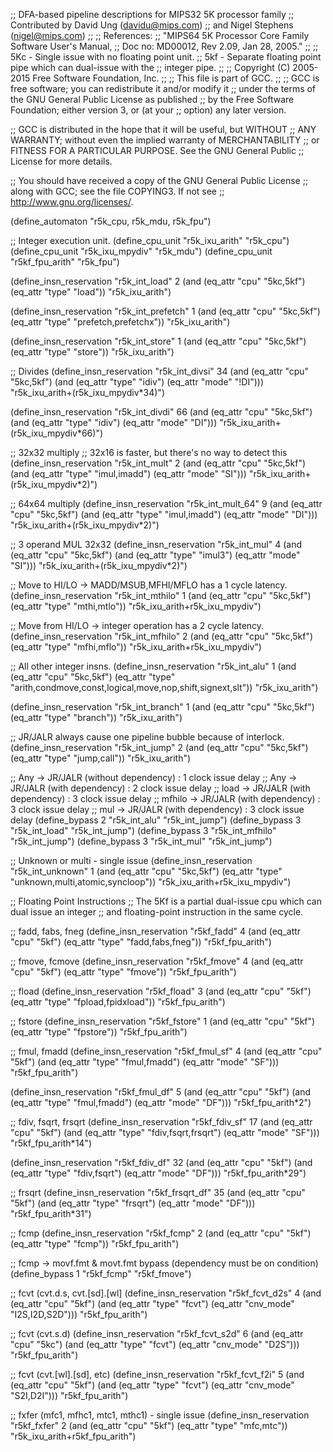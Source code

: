 ;; DFA-based pipeline descriptions for MIPS32 5K processor family
;; Contributed by David Ung (davidu@mips.com)
;;   and Nigel Stephens (nigel@mips.com)
;;
;; References:
;;   "MIPS64 5K Processor Core Family Software User's Manual,
;;     Doc no: MD00012, Rev 2.09, Jan 28, 2005."
;;
;; 5Kc - Single issue with no floating point unit.
;; 5kf - Separate floating point pipe which can dual-issue with the
;;       integer pipe.
;;
;; Copyright (C) 2005-2015 Free Software Foundation, Inc.
;;
;; This file is part of GCC.
;;
;; GCC is free software; you can redistribute it and/or modify it
;; under the terms of the GNU General Public License as published
;; by the Free Software Foundation; either version 3, or (at your
;; option) any later version.

;; GCC is distributed in the hope that it will be useful, but WITHOUT
;; ANY WARRANTY; without even the implied warranty of MERCHANTABILITY
;; or FITNESS FOR A PARTICULAR PURPOSE.  See the GNU General Public
;; License for more details.

;; You should have received a copy of the GNU General Public License
;; along with GCC; see the file COPYING3.  If not see
;; <http://www.gnu.org/licenses/>.

(define_automaton "r5k_cpu, r5k_mdu, r5k_fpu")

;; Integer execution unit.
(define_cpu_unit "r5k_ixu_arith"       "r5k_cpu")
(define_cpu_unit "r5k_ixu_mpydiv"      "r5k_mdu")
(define_cpu_unit "r5kf_fpu_arith"      "r5k_fpu")

(define_insn_reservation "r5k_int_load" 2
  (and (eq_attr "cpu" "5kc,5kf")
       (eq_attr "type" "load"))
  "r5k_ixu_arith")

(define_insn_reservation "r5k_int_prefetch" 1
  (and (eq_attr "cpu" "5kc,5kf")
       (eq_attr "type" "prefetch,prefetchx"))
  "r5k_ixu_arith")

(define_insn_reservation "r5k_int_store" 1
  (and (eq_attr "cpu" "5kc,5kf")
       (eq_attr "type" "store"))
  "r5k_ixu_arith")

;; Divides
(define_insn_reservation "r5k_int_divsi" 34
  (and (eq_attr "cpu" "5kc,5kf")
       (and (eq_attr "type" "idiv")
	    (eq_attr "mode" "!DI")))
 "r5k_ixu_arith+(r5k_ixu_mpydiv*34)")

(define_insn_reservation "r5k_int_divdi" 66
  (and (eq_attr "cpu" "5kc,5kf")
       (and (eq_attr "type" "idiv")
	    (eq_attr "mode" "DI")))
  "r5k_ixu_arith+(r5k_ixu_mpydiv*66)")

;; 32x32 multiply
;; 32x16 is faster, but there's no way to detect this
(define_insn_reservation "r5k_int_mult" 2
  (and (eq_attr "cpu" "5kc,5kf")
       (and (eq_attr "type" "imul,imadd")
	    (eq_attr "mode" "SI")))
  "r5k_ixu_arith+(r5k_ixu_mpydiv*2)")

;; 64x64 multiply
(define_insn_reservation "r5k_int_mult_64" 9
  (and (eq_attr "cpu" "5kc,5kf")
       (and (eq_attr "type" "imul,imadd")
	    (eq_attr "mode" "DI")))
  "r5k_ixu_arith+(r5k_ixu_mpydiv*2)")

;; 3 operand MUL 32x32
(define_insn_reservation "r5k_int_mul" 4
  (and (eq_attr "cpu" "5kc,5kf")
       (and (eq_attr "type" "imul3")
	    (eq_attr "mode" "SI")))
  "r5k_ixu_arith+(r5k_ixu_mpydiv*2)")

;; Move to HI/LO -> MADD/MSUB,MFHI/MFLO has a 1 cycle latency.
(define_insn_reservation "r5k_int_mthilo" 1
  (and (eq_attr "cpu" "5kc,5kf")
       (eq_attr "type" "mthi,mtlo"))
  "r5k_ixu_arith+r5k_ixu_mpydiv")

;; Move from HI/LO -> integer operation has a 2 cycle latency.
(define_insn_reservation "r5k_int_mfhilo" 2
  (and (eq_attr "cpu" "5kc,5kf")
       (eq_attr "type" "mfhi,mflo"))
  "r5k_ixu_arith+r5k_ixu_mpydiv")

;; All other integer insns.
(define_insn_reservation "r5k_int_alu" 1
  (and (eq_attr "cpu" "5kc,5kf")
       (eq_attr "type" "arith,condmove,const,logical,move,nop,shift,signext,slt"))
  "r5k_ixu_arith")

(define_insn_reservation "r5k_int_branch" 1
  (and (eq_attr "cpu" "5kc,5kf")
       (eq_attr "type" "branch"))
  "r5k_ixu_arith")

;; JR/JALR always cause one pipeline bubble because of interlock.
(define_insn_reservation "r5k_int_jump" 2
  (and (eq_attr "cpu" "5kc,5kf")
       (eq_attr "type" "jump,call"))
  "r5k_ixu_arith")

;; Any    -> JR/JALR (without dependency) : 1 clock issue delay
;; Any    -> JR/JALR (with dependency)    : 2 clock issue delay
;; load   -> JR/JALR (with dependency)    : 3 clock issue delay
;; mfhilo -> JR/JALR (with dependency)    : 3 clock issue delay
;; mul    -> JR/JALR (with dependency)    : 3 clock issue delay
(define_bypass 2 "r5k_int_alu"    "r5k_int_jump")
(define_bypass 3 "r5k_int_load"   "r5k_int_jump")
(define_bypass 3 "r5k_int_mfhilo" "r5k_int_jump")
(define_bypass 3 "r5k_int_mul"    "r5k_int_jump")

;; Unknown or multi - single issue
(define_insn_reservation "r5k_int_unknown" 1
  (and (eq_attr "cpu" "5kc,5kf")
       (eq_attr "type" "unknown,multi,atomic,syncloop"))
  "r5k_ixu_arith+r5k_ixu_mpydiv")


;; Floating Point Instructions
;; The 5Kf is a partial dual-issue cpu which can dual issue an integer
;; and floating-point instruction in the same cycle.

;; fadd, fabs, fneg
(define_insn_reservation "r5kf_fadd" 4
  (and (eq_attr "cpu" "5kf")
       (eq_attr "type" "fadd,fabs,fneg"))
  "r5kf_fpu_arith")

;; fmove, fcmove
(define_insn_reservation "r5kf_fmove" 4
  (and (eq_attr "cpu" "5kf")
       (eq_attr "type" "fmove"))
  "r5kf_fpu_arith")

;; fload
(define_insn_reservation "r5kf_fload" 3
  (and (eq_attr "cpu" "5kf")
       (eq_attr "type" "fpload,fpidxload"))
  "r5kf_fpu_arith")

;; fstore
(define_insn_reservation "r5kf_fstore" 1
  (and (eq_attr "cpu" "5kf")
       (eq_attr "type" "fpstore"))
  "r5kf_fpu_arith")

;; fmul, fmadd
(define_insn_reservation "r5kf_fmul_sf" 4
  (and (eq_attr "cpu" "5kf")
       (and (eq_attr "type" "fmul,fmadd")
	    (eq_attr "mode" "SF")))
  "r5kf_fpu_arith")

(define_insn_reservation "r5kf_fmul_df" 5
  (and (eq_attr "cpu" "5kf")
       (and (eq_attr "type" "fmul,fmadd")
	    (eq_attr "mode" "DF")))
  "r5kf_fpu_arith*2")

;; fdiv, fsqrt, frsqrt
(define_insn_reservation "r5kf_fdiv_sf" 17
  (and (eq_attr "cpu" "5kf")
       (and (eq_attr "type" "fdiv,fsqrt,frsqrt")
	    (eq_attr "mode" "SF")))
  "r5kf_fpu_arith*14")

(define_insn_reservation "r5kf_fdiv_df" 32
  (and (eq_attr "cpu" "5kf")
       (and (eq_attr "type" "fdiv,fsqrt")
	    (eq_attr "mode" "DF")))
  "r5kf_fpu_arith*29")

;; frsqrt
(define_insn_reservation "r5kf_frsqrt_df" 35
  (and (eq_attr "cpu" "5kf")
       (and (eq_attr "type" "frsqrt")
	    (eq_attr "mode" "DF")))
  "r5kf_fpu_arith*31")

;; fcmp
(define_insn_reservation "r5kf_fcmp" 2
  (and (eq_attr "cpu" "5kf")
       (eq_attr "type" "fcmp"))
  "r5kf_fpu_arith")

;; fcmp -> movf.fmt & movt.fmt bypass (dependency must be on condition)
(define_bypass 1 "r5kf_fcmp" "r5kf_fmove")

;; fcvt (cvt.d.s, cvt.[sd].[wl]
(define_insn_reservation "r5kf_fcvt_d2s" 4
  (and (eq_attr "cpu" "5kf")
       (and (eq_attr "type" "fcvt")
	    (eq_attr "cnv_mode" "I2S,I2D,S2D")))
  "r5kf_fpu_arith")

;; fcvt (cvt.s.d)
(define_insn_reservation "r5kf_fcvt_s2d" 6
  (and (eq_attr "cpu" "5kc")
       (and (eq_attr "type" "fcvt")
	    (eq_attr "cnv_mode" "D2S")))
  "r5kf_fpu_arith")

;; fcvt (cvt.[wl].[sd], etc)
(define_insn_reservation "r5kf_fcvt_f2i" 5
  (and (eq_attr "cpu" "5kf")
       (and (eq_attr "type" "fcvt")
	    (eq_attr "cnv_mode" "S2I,D2I")))
  "r5kf_fpu_arith")

;; fxfer (mfc1, mfhc1, mtc1, mthc1) - single issue
(define_insn_reservation "r5kf_fxfer" 2
  (and (eq_attr "cpu" "5kf")
       (eq_attr "type" "mfc,mtc"))
  "r5k_ixu_arith+r5kf_fpu_arith")
